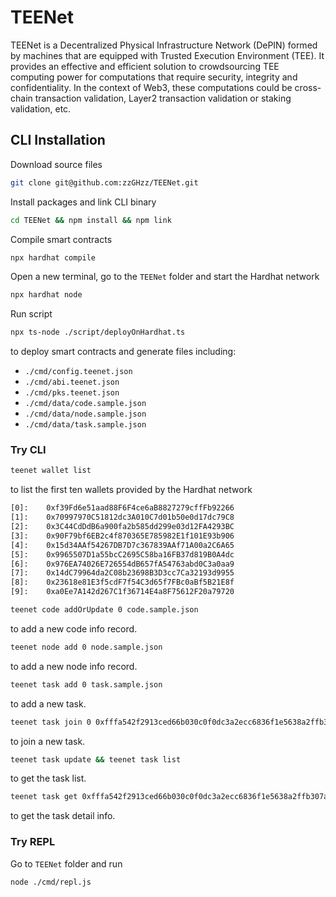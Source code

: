 # TEENet
TEENet is a Decentralized Physical Infrastructure Network (DePIN) formed by machines that are equipped with Trusted Execution Environment (TEE). It provides an effective and efficient solution to crowdsourcing TEE computing power for computations that require security, integrity and confidentiality. In the context of Web3, these computations could be cross-chain transaction validation, Layer2 transaction validation or staking validation, etc.  

## CLI Installation

Download source files
```bash
git clone git@github.com:zzGHzz/TEENet.git
```
Install packages and link CLI binary
```bash
cd TEENet && npm install && npm link
```
Compile smart contracts
```bash
npx hardhat compile
```
Open a new terminal, go to the `TEENet` folder and start the Hardhat network
```bash
npx hardhat node
```
Run script
```bash
npx ts-node ./script/deployOnHardhat.ts
```
to deploy smart contracts and generate files including: 
* `./cmd/config.teenet.json`
* `./cmd/abi.teenet.json`
* `./cmd/pks.teenet.json`
* `./cmd/data/code.sample.json`
* `./cmd/data/node.sample.json`
* `./cmd/data/task.sample.json`

### Try CLI
```bash
teenet wallet list
```
to list the first ten wallets provided by the Hardhat network
```bash
[0]:	0xf39Fd6e51aad88F6F4ce6aB8827279cffFb92266
[1]:	0x70997970C51812dc3A010C7d01b50e0d17dc79C8
[2]:	0x3C44CdDdB6a900fa2b585dd299e03d12FA4293BC
[3]:	0x90F79bf6EB2c4f870365E785982E1f101E93b906
[4]:	0x15d34AAf54267DB7D7c367839AAf71A00a2C6A65
[5]:	0x9965507D1a55bcC2695C58ba16FB37d819B0A4dc
[6]:	0x976EA74026E726554dB657fA54763abd0C3a0aa9
[7]:	0x14dC79964da2C08b23698B3D3cc7Ca32193d9955
[8]:	0x23618e81E3f5cdF7f54C3d65f7FBc0aBf5B21E8f
[9]:	0xa0Ee7A142d267C1f36714E4a8F75612F20a79720
```
```bash
teenet code addOrUpdate 0 code.sample.json
```
to add a new code info record.
```bash
teenet node add 0 node.sample.json
```
to add a new node info record.
```bash
teenet task add 0 task.sample.json
```
to add a new task.
```bash
teenet task join 0 0xfffa542f2913ced66b030c0f0dc3a2ecc6836f1e5638a2ffb307ab5459276efa 0xb6f2e00708d863973cc57130a8eabb7a71cf6be657ac7be63744a8a4445ad90b
```
to join a new task.
```bash
teenet task update && teenet task list 
```
to get the task list.
```bash
teenet task get 0xfffa542f2913ced66b030c0f0dc3a2ecc6836f1e5638a2ffb307ab5459276efa
```
to get the task detail info.

### Try REPL
Go to `TEENet` folder and run
```bash
node ./cmd/repl.js
```